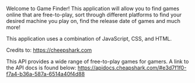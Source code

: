 Welcome to Game Finder! This application will allow you to find games online that are free-to-play, sort through different platforms to find your desired machine you play on, find the release date of games and much more!

This application uses a combination of JavaScript, CSS, and HTML.

Credits to:
https://cheepshark.com

This API provides a wide range of free-to-play games for gamers. A link to the API docs is found below:
https://apidocs.cheapshark.com/#e3d7f1f0-f7a4-b36a-587a-6514a40f4d88